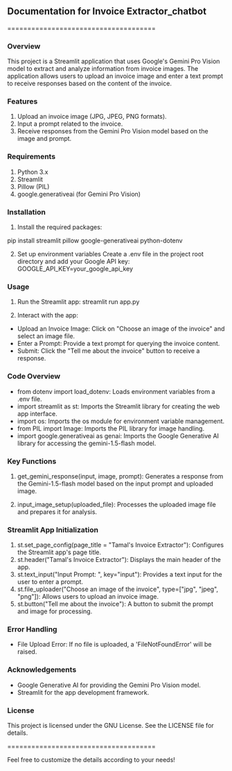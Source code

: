 ## Documentation for Invoice Extractor_chatbot
=====================================


### Overview
This project is a Streamlit application that uses Google's Gemini Pro Vision model to extract and analyze information from invoice images. The application allows users to upload an invoice image and enter a text prompt to receive responses based on the content of the invoice.

### Features
1. Upload an invoice image (JPG, JPEG, PNG formats).
2. Input a prompt related to the invoice.
3. Receive responses from the Gemini Pro Vision model based on the image and prompt.

### Requirements
1. Python 3.x
2. Streamlit
3. Pillow (PIL)
4. google.generativeai (for Gemini Pro Vision)

### Installation
1. Install the required packages:

pip install streamlit pillow google-generativeai python-dotenv

2. Set up environment variables
Create a .env file in the project root directory and add your Google API key:
GOOGLE_API_KEY=your_google_api_key

### Usage
1. Run the Streamlit app:
streamlit run app.py

2. Interact with the app:
* Upload an Invoice Image: Click on "Choose an image of the invoice" and select an image file.
* Enter a Prompt: Provide a text prompt for querying the invoice content.
* Submit: Click the "Tell me about the invoice" button to receive a response.

### Code Overview
* from dotenv import load_dotenv: Loads environment variables from a .env file.
* import streamlit as st: Imports the Streamlit library for creating the web app interface.
* import os: Imports the os module for environment variable management.
* from PIL import Image: Imports the PIL library for image handling.
* import google.generativeai as genai: Imports the Google Generative AI library for accessing the gemini-1.5-flash model.

### Key Functions
1. get_gemini_response(input, image, prompt): Generates a response from the Gemini-1.5-flash model based on the input prompt and uploaded image.

2. input_image_setup(uploaded_file): Processes the uploaded image file and prepares it for analysis.

### Streamlit App Initialization
1. st.set_page_config(page_title = "Tamal's Invoice Extractor"): Configures the Streamlit app's page title.
2. st.header("Tamal's Invoice Extractor"): Displays the main header of the app.
3. st.text_input("Input Prompt: ", key="input"): Provides a text input for the user to enter a prompt.
4. st.file_uploader("Choose an image of the invoice", type=["jpg", "jpeg", "png"]): Allows users to upload an invoice image.
5. st.button("Tell me about the invoice"): A button to submit the prompt and image for processing.

### Error Handling
* File Upload Error: If no file is uploaded, a 'FileNotFoundError' will be raised.

### Acknowledgements
* Google Generative AI for providing the Gemini Pro Vision model.
* Streamlit for the app development framework.

### License
This project is licensed under the GNU License. See the LICENSE file for details.

=====================================

Feel free to customize the details according to your needs!
